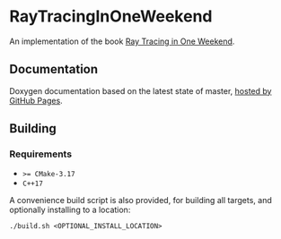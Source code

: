 # RayTracingInOneWeekend

An implementation of the book [Ray Tracing in One Weekend](https://raytracing.github.io/books/RayTracingInOneWeekend.html).

## Documentation

Doxygen documentation based on the latest state of master, [hosted by GitHub Pages](https://moddyz.github.io/RayTracingInOneWeekend/).

## Building

### Requirements

- `>= CMake-3.17`
- `C++17`

A convenience build script is also provided, for building all targets, and optionally installing to a location:
```
./build.sh <OPTIONAL_INSTALL_LOCATION>
```
